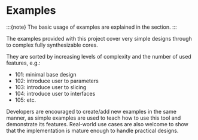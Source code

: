 # Examples

:::{note}
The basic usage of examples are explained in the [](../getting_started.md) section.
:::

The examples provided with this project cover very simple designs through to complex fully synthesizable cores.

They are sorted by increasing levels of complexity and the number of used features, e.g.:

- 101: minimal base design
- 102: introduce user to parameters
- 103: introduce user to slicing
- 104: introduce user to interfaces
- 105: etc.

Developers are encouraged to create/add new examples in the same manner, as simple examples are used to teach how to use this tool and demonstrate its features. Real-world use cases are also welcome to show that the implementation is mature enough to handle practical designs.

